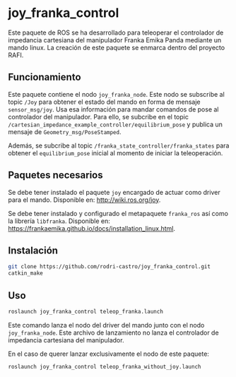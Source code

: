 # joy_franka_control

Este paquete de ROS se ha desarrollado para teleoperar el controlador de impedancia cartesiana del manipulador Franka Emika Panda mediante un mando linux. La creación de este paquete se enmarca dentro del proyecto RAFI.

## Funcionamiento
Este paquete contiene el nodo `joy_franka_node`. Este nodo se subscribe al topic `/Joy` para obtener el estado del mando en forma de mensaje `sensor_msg/joy`. Usa esa información para mandar comandos de pose al controlador del manipulador. Para ello, se subcribe en el topic `/cartesian_impedance_example_controller/equilibrium_pose` y publica un mensaje de `Geometry_msg/PoseStamped`.

Además, se subcribe al topic `/franka_state_controller/franka_states` para obtener el `equilibrium_pose` inicial al momento de iniciar la teleoperación.

## Paquetes necesarios

Se debe tener instalado el paquete `joy` encargado de actuar como driver para el mando. Disponible en: http://wiki.ros.org/joy.

Se debe tener instalado y configurado el metapaquete `franka_ros` así como la librería `libfranka`. Disponible en: https://frankaemika.github.io/docs/installation_linux.html.

## Instalación

```bash
git clone https://github.com/rodri-castro/joy_franka_control.git
catkin_make
```
## Uso

```bash
roslaunch joy_franka_control teleop_franka.launch
```
Este comando lanza el nodo del driver del mando junto con el nodo `joy_franka_node`. Este archivo de lanzamiento no lanza el controlador de impedancia cartesiana del manipulador.

En el caso de querer lanzar exclusivamente el nodo de este paquete:
```bash
roslaunch joy_franka_control teleop_franka_without_joy.launch
```

